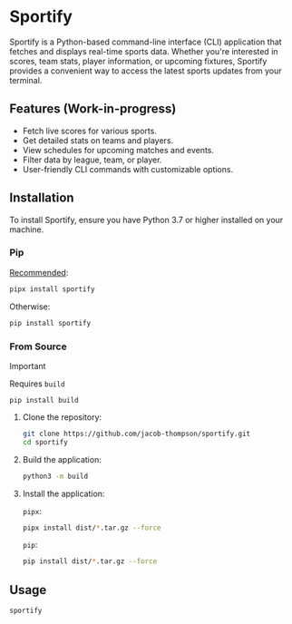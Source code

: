# Sportify

Sportify is a Python-based command-line interface (CLI) application that fetches and displays real-time sports data. Whether you're interested in scores, team stats, player information, or upcoming fixtures, Sportify provides a convenient way to access the latest sports updates from your terminal.

## Features (Work-in-progress)

- Fetch live scores for various sports.
- Get detailed stats on teams and players.
- View schedules for upcoming matches and events.
- Filter data by league, team, or player.
- User-friendly CLI commands with customizable options.

## Installation

To install Sportify, ensure you have Python 3.7 or higher installed on your machine.

### Pip

[Recommended](https://peps.python.org/pep-0668/):

```bash
pipx install sportify
```

Otherwise:

```bash
pip install sportify
```

### From Source

> [!IMPORTANT]
> Requires `build`
> ```
> pip install build
> ```

1. Clone the repository:

    ```bash
    git clone https://github.com/jacob-thompson/sportify.git
    cd sportify
    ```

2. Build the application:

    ```bash
    python3 -m build
    ```

3. Install the application:

    `pipx`:
    ```bash
    pipx install dist/*.tar.gz --force
    ```

    `pip`:
    ```bash
    pip install dist/*.tar.gz --force
    ```

## Usage

```bash
sportify
```
